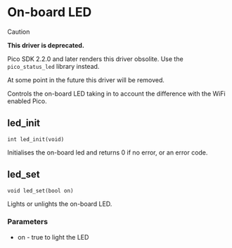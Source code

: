 # On-board LED

> [!caution]
> **This driver is deprecated.**
>
> Pico SDK 2.2.0 and later renders this driver obsolite. Use the `pico_status_led` library instead.
>
> At some point in the future this driver will be removed.

Controls the on-board LED taking in to account the difference with the WiFi enabled Pico.

## led_init

`int led_init(void)`

Initialises the on-board led and returns 0 if no error, or an error code.


## led_set

`void led_set(bool on)`

Lights or unlights the on-board LED.

### Parameters

- on - true to light the LED



